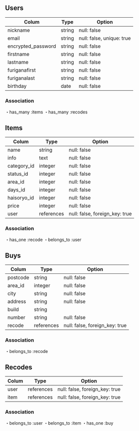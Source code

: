 ## Users

|Colum               |Type    |Option                     |
|--------------------|--------|---------------------------|
|nickname            |string  |null: false                |
|email               |string  |null: false, unique: true  |
|encrypted_password  |string  |null: false                |
|firstname           |string  |null: false                |
|lastname            |string  |null: false                |
|furiganafirst       |string  |null: false                |
|furiganalast        |string  |null: false                |
|birthday            |date    |null: false                |

### Association

・has_many :items
・has_many :recodes

## Items

|Colum        |Type        |Option                          |
|-------------|------------|--------------------------------|
|name         |string      |null: false                     |
|info         |text        |null: false                     |
|category_id  |integer     |null: false                     |
|status_id    |integer     |null: false                     |
|area_id      |integer     |null: false                     |
|days_id      |integer     |null: false                     |
|haisoryo_id  |integer     |null: false                     |
|price        |integer     |null: false                     |
|user         |references  |null: false, foreign_key: true  |

### Association

・has_one :recode
・belongs_to :user

## Buys

|Colum     |Type        |Option                          |
|----------|------------|--------------------------------|
|postcode  |string      |null: false                     |
|area_id   |integer     |null: false                     |
|city      |string      |null: false                     |
|address   |string      |null: false                     |
|build     |string      |                                |
|number    |string      |null: false                     |
|recode    |references  |null: false, foreign_key: true  |

### Association

・belongs_to :recode

## Recodes

|Colum  |Type        |Option                          |
|-------|------------|--------------------------------|
|user   |references  |null: false, foreign_key: true  |
|item   |references  |null: false, foreign_key: true  |

### Association

・belongs_to :user
・belongs_to :item
・has_one :buy
